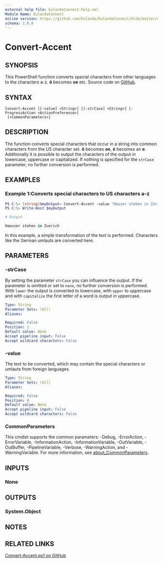 ```yaml
---
external help file: EulandaConnect-help.xml
Module Name: EulandaConnect
online version: https://github.com/Eulanda/EulandaConnect/blob/master/docs/Convert-Accent.md
schema: 2.0.0
---
```


# Convert-Accent

## SYNOPSIS
This PowerShell function converts special characters from other languages to the characters a-z. **ö** becomes **oe** etc. Source code on [GitHub](https://github.com/Eulanda/EulandaConnect/blob/master/source/public/Convert-Accent.ps1).

## SYNTAX

```
Convert-Accent [[-value] <String>] [[-strCase] <String>] [-ProgressAction <ActionPreference>]
 [<CommonParameters>]
```

## DESCRIPTION
The function converts special characters that occur in a string into common characters from the US character set. **ö** becomes **oe**, **é** becomes an **e**.
Additionally it is possible to output the characters of the output in lowercase, uppercase or capitalized. If nothing is specified for the `strCase` parameter, no further conversion is performed.

## EXAMPLES

### Example 1:Converts special characters to US characters a-z
```powershell
PS C:\> [string]$myOutput= Convert-Accent -value "Häuser stehen in Zürich"
PS C:\> Write-Host $myOutput
```

```powershell
# Output

Haeuser stehen in Zuerich
```

In this example, a simple transformation of the text is performed. Characters like the German umlauts are converted here.

## PARAMETERS

### -strCase
By setting the parameter `strCase` you can influence the output. If the parameter is omitted or set to `none`, no further conversion is performed. With `lower` the output is converted to lowercase, with `upper` to uppercase and with `capitalize` the first letter of a word is output in uppercase.

```yaml
Type: String
Parameter Sets: (All)
Aliases:

Required: False
Position: 1
Default value: None
Accept pipeline input: False
Accept wildcard characters: False
```

### -value
The text to be converted, which may contain the special characters or umlauts from foreign languages.

```yaml
Type: String
Parameter Sets: (All)
Aliases:

Required: False
Position: 0
Default value: None
Accept pipeline input: False
Accept wildcard characters: False
```


### CommonParameters
This cmdlet supports the common parameters: -Debug, -ErrorAction, -ErrorVariable, -InformationAction, -InformationVariable, -OutVariable, -OutBuffer, -PipelineVariable, -Verbose, -WarningAction, and -WarningVariable. For more information, see [about_CommonParameters](http://go.microsoft.com/fwlink/?LinkID=113216).

## INPUTS

### None

## OUTPUTS

### System.Object
## NOTES

## RELATED LINKS

[Convert-Accent.ps1 on GitHub](https://github.com/Eulanda/EulandaConnect/blob/master/source/public/Convert-Accent.ps1)



